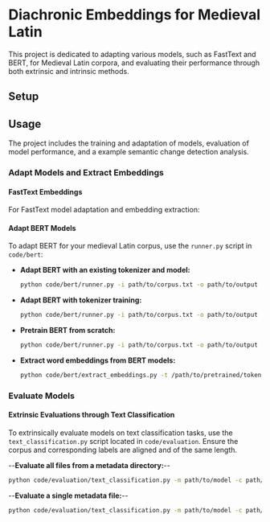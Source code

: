 # Diachronic Embeddings for Medieval Latin

This project is dedicated to adapting various models, such as FastText and BERT, for Medieval Latin corpora, and evaluating their performance through both extrinsic and intrinsic methods.

## Setup

## Usage

The project includes the training and adaptation of models, evaluation of model performance, and a example semantic change detection analysis.

### Adapt Models and Extract Embeddings

#### FastText Embeddings

For FastText model adaptation and embedding extraction:


#### Adapt BERT Models

To adapt BERT for your medieval Latin corpus, use the `runner.py` script in `code/bert`:

- **Adapt BERT with an existing tokenizer and model:**
    ```bash
    python code/bert/runner.py -i path/to/corpus.txt -o path/to/output
    ```

- **Adapt BERT with tokenizer training:**
    ```bash
    python code/bert/runner.py -i path/to/corpus.txt -o path/to/output --train_tokenizer
    ```

- **Pretrain BERT from scratch:**
    ```bash
    python code/bert/runner.py -i path/to/corpus.txt -o path/to/output --pretrain
    ```
- **Extract word embeddings from BERT models:**
  ```bash
  python code/bert/extract_embeddings.py -t /path/to/pretrained/tokenizer -m /path/to/pretrained/models -c /path/to/corpus/files -o /path/to/save/embeddings
  ```

### Evaluate Models

#### Extrinsic Evaluations through Text Classification

To extrinsically evaluate models on text classification tasks, use the `text_classification.py` script located in `code/evaluation`. Ensure the corpus and corresponding labels are aligned and of the same length.


--**Evaluate all files from a metadata directory:**--
  ```bash
  python code/evaluation/text_classification.py -m path/to/model -c path/to/corpus.txt -ld path/to/label_dir -o path/to/output
  ```

--**Evaluate a single metadata file:**--
  ```bash
  python code/evaluation/text_classification.py -m path/to/model -c path/to/corpus.txt -ld path/to/label_dir -o path/to/output -l specific_label_file_name.txt
  ```

